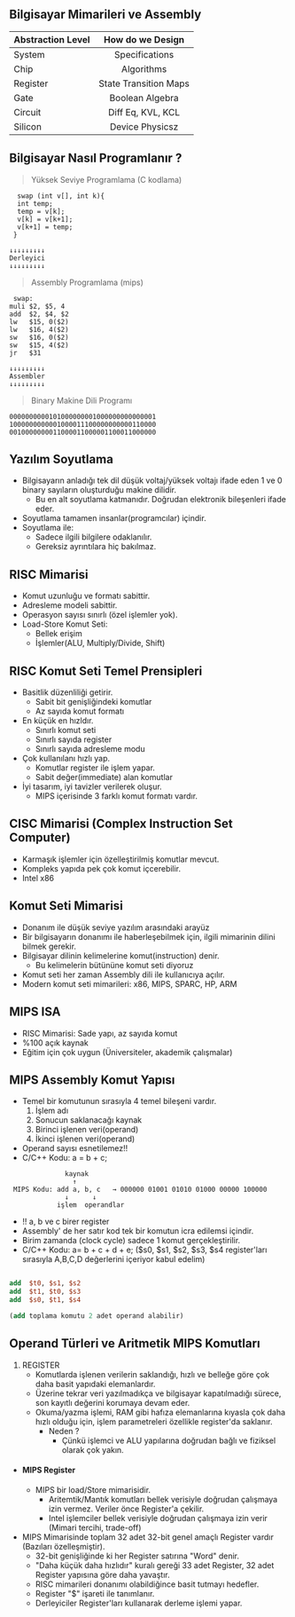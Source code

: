 

## Bilgisayar Mimarileri ve Assembly

| Abstraction Level | How do we Design |
| -------------     |:----------------------:|
| System            |  Specifications        |
| Chip              |  Algorithms            |
| Register          |  State Transition Maps |
| Gate              |  Boolean Algebra       |
| Circuit           |  Diff Eq, KVL, KCL     |
| Silicon           |  Device Physicsz       |



## Bilgisayar Nasıl Programlanır ? 
>Yüksek Seviye Programlama (C kodlama)
```
  swap (int v[], int k){
  int temp;
  temp = v[k];
  v[k] = v[k+1];
  v[k+1] = temp;
 }
```
```
↓↓↓↓↓↓↓↓↓
Derleyici
↓↓↓↓↓↓↓↓↓
```
>Assembly Programlama (mips)
```
 swap:
muli $2, $5, 4
add  $2, $4, $2
lw   $15, 0($2)
lw   $16, 4($2)
sw   $16, 0($2)
sw   $15, 4($2)
jr   $31
```
```
↓↓↓↓↓↓↓↓↓
Assembler
↓↓↓↓↓↓↓↓↓
```
>Binary Makine Dili Programı
```
0000000000101000000001000000000000001
1000000000001000011100000000000110000
0010000000011000011000001100011000000
```


## Yazılım Soyutlama

- Bilgisayarın anladığı tek dil düşük voltaj/yüksek voltajı ifade eden 1 ve 0
  binary sayıların oluşturduğu makine dilidir.
    - Bu en alt soyutlama katmanıdır. Doğrudan elektronik bileşenleri ifade eder.
- Soyutlama tamamen insanlar(programcılar) içindir.
- Soyutlama ile:
  - Sadece ilgili bilgilere odaklanılır.
  - Gereksiz ayrıntılara hiç bakılmaz.
      
## RISC Mimarisi

- Komut uzunluğu ve formatı sabittir.
- Adresleme modeli sabittir.
- Operasyon sayısı sınırlı (özel işlemler yok).
- Load-Store Komut Seti:
    - Bellek erişim
    - İşlemler(ALU, Multiply/Divide, Shift)
    
    
## RISC Komut Seti Temel Prensipleri

- Basitlik düzenliliği getirir.
    - Sabit bit genişliğindeki komutlar
    - Az sayıda komut formatı
- En küçük en hızldır.
    - Sınırlı komut seti
    - Sınırlı sayıda register
	- Sınırlı sayıda adresleme modu
- Çok kullanılanı hızlı yap.
	- Komutlar register ile işlem yapar.
	- Sabit değer(immediate) alan komutlar
- İyi tasarım, iyi tavizler verilerek oluşur.
	- MIPS içerisinde 3 farklı komut formatı vardır.
	
	
	
## CISC Mimarisi (Complex Instruction Set Computer)

- Karmaşık işlemler için özelleştirilmiş komutlar mevcut.
- Kompleks yapıda pek çok komut içcerebilir.
- Intel x86
	
	
## Komut Seti Mimarisi

- Donanım ile düşük seviye yazılım arasındaki arayüz
- Bir bilgisayarın donanımı ile haberleşebilmek 
  için, ilgili mimarinin dilini bilmek gerekir.
- Bilgisayar dilinin kelimelerine komut(instruction) denir.
    - Bu kelimelerin bütününe komut seti diyoruz
- Komut seti her zaman Assembly dili ile kullanıcıya açılır.
- Modern komut seti mimarileri: x86, MIPS, SPARC, HP, ARM



## MIPS ISA 

- RISC Mimarisi: Sade yapı, az sayıda komut
- %100 açık kaynak
- Eğitim için çok uygun (Üniversiteler, akademik çalışmalar)
	
	


## MIPS Assembly Komut Yapısı

- Temel bir komutunun sırasıyla 4 temel bileşeni vardır.
	1. İşlem adı
	2. Sonucun saklanacağı kaynak
	3. Birinci işlenen veri(operand)
	4. İkinci işlenen veri(operand)
- Operand sayısı esnetilemez!!
- C/C++ Kodu: a = b + c;
```
              kaynak
                ↑
 MIPS Kodu: add a, b, c   → 000000 01001 01010 01000 00000 100000  
              ↓      ↓
            işlem  operandlar
```
- !! a, b ve c birer register
- Assembly' de her satır kod tek bir komutun icra edilemsi içindir.
- Birim zamanda (clock cycle) sadece 1 komut gerçekleştirilir.
- C/C++ Kodu: a= b + c + d + e;
($s0, $s1, $s2, $s3, $s4 register'ları sırasıyla A,B,C,D değerlerini içeriyor kabul edelim)
 ```MIPS Kodu:

add  $t0, $s1, $s2
add  $t1, $t0, $s3
add  $s0, $t1, $s4

(add toplama komutu 2 adet operand alabilir)
```
## Operand Türleri ve Aritmetik MIPS Komutları

1. REGISTER
    - Komutlarda işlenen verilerin saklandığı, hızlı ve belleğe göre çok daha basit yapıdaki elemanlardır.
    - Üzerine tekrar veri yazılmadıkça ve bilgisayar kapatılmadığı sürece, son kayıtlı değerini korumaya devam eder.
    - Okuma/yazma işlemi, RAM gibi hafıza elemanlarına kıyasla çok daha hızlı olduğu için, işlem parametreleri özellikle register'da saklanır.
        - Neden ?
            - Çünkü işlemci ve ALU yapılarına doğrudan bağlı ve fiziksel olarak çok yakın.



- #### MIPS Register
    - MIPS bir load/Store mimarisidir.
        - Aritemtik/Mantık komutları bellek verisiyle doğrudan çalışmaya izin vermez. Veriler önce Register'a çekilir.
	    - Intel işlemciler bellek verisiyle doğrudan çalışmaya izin verir (Mimari tercihi, trade-off)
- MIPS Mimarisinde toplam 32 adet 32-bit genel amaçlı Register vardır (Bazıları özelleşmiştir).
    - 32-bit genişliğinde ki her Register satırına "Word" denir.
    - "Daha küçük daha hızlıdır" kuralı gereği 33 adet Register, 32 adet Register yapısına göre daha yavaştır.
    - RISC mimarileri donanımı olabildiğince basit tutmayı hedefler.
    - Register "$" işareti ile tanımlanır.
    - Derleyiciler Register'ları kullanarak derleme işlemi yapar.
    